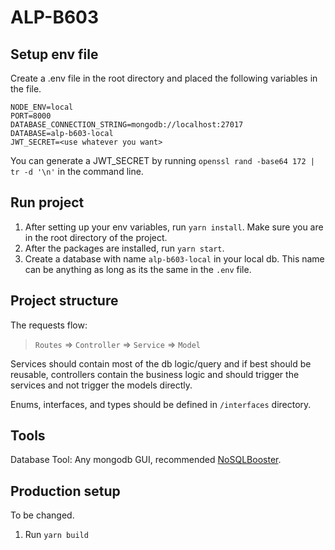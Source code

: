 # ALP-B603

## Setup env file
Create a .env file in the root directory and placed the following variables in the file.

```
NODE_ENV=local
PORT=8000
DATABASE_CONNECTION_STRING=mongodb://localhost:27017
DATABASE=alp-b603-local
JWT_SECRET=<use whatever you want>
```
You can generate a JWT_SECRET by running `openssl rand -base64 172 | tr -d '\n'` in the command line.
## Run project

1. After setting up your env variables, run `yarn install`. Make sure you are in the root directory of the project.
2. After the packages are installed, run `yarn start`.
3. Create a database with name `alp-b603-local` in your local db. This name can be anything as long as its the same in the `.env` file.

## Project structure
The requests flow:
> `Routes` => `Controller` => `Service` => `Model`

Services should contain most of the db logic/query and if best should be reusable, controllers contain the business logic and should trigger the services and not trigger the models directly.

Enums, interfaces, and types should be defined in `/interfaces` directory.

## Tools
Database Tool: Any mongodb GUI, recommended [NoSQLBooster](https://www.nosqlbooster.com/).

## Production setup
To be changed.
1. Run `yarn build`